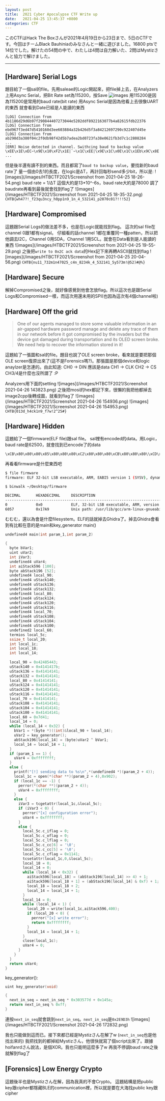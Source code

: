 ```yaml
---
layout: post
title:  2021 Cyber Apocalypse CTF Write up
date:   2021-04-25 13:45:37 +0800
categories: CTF
---
```


このCTFはHack The Boxさんが2021年4月19日から23日まで、5日のCTFです。今回はチームBlack Bauhiniaのみなさんと一緒に遊びました。16800 ptsで14位でした。解けたの54問の中で、わたしは4問は自力解いた、2問はMystizさんと協力で解けました。

***

## [Hardware] Serial Logs
題目給了一個sal的file。先用saleae的Logic開起來，把file掉上去，在Analyzers上用Async Serial，把Bit Rate set為115200，按Save
![images](/images/HTBCTF2021/Screenshot-from-2021-04-25-15-35-39.png)
用115200是因為115200是常用的baud rate(bit rate)
用Async Serial是因為他看上去很像UART的東西
就會看到Date已經是人能讀的東西 
```
[LOG] Connection from 4b1186d29d6b97f290844407273044e5202ddf8922163077b4a82615fdb22376
[LOG] Connection from ebd967f3ed47d5410160d3ee603884a32b426d5f3a84212697290c922407d45e
[LOG] Connection from ab290d3a380f04c2f0db98f42d5b7adea2bd0723fa38e0621fb3d7c1c2808284
...
[ERR] Noise detected in channel. Swithcing baud to backup value
\xEE\x1E\xEC~\x9E\x10\xF2\x1E|`~\x1C\xEE|\x9E\x1C\x0E\x1C\x1Eb\x9C\x8E|\x1E|\x1C\x8C\x9C\x8Er\x1E|\x8E\x0C\x9E|p\xE0|\x0E\x10\x1E\x1C\xE2p\x9C\x9Cpp\xE2p\x8E\x1C\x1C\x1C\xE2pp|\x8E\x90|\x8E\x80p\x8E\x8C|\x8E\x8Epp\x8E\x90|\xE2\x92p\x1C\x80p\x1C\x10\x1E\x9C\x1C\x1C||\x8C|\x1C\x82|\x0E\x8Epp\x8E\x9E|p\x90|\xE0\xE0|\x1C\x9Cpp\x92p\x1C\x10\x1Ep\x8C|\x1C\x8Ep\x8E\x9Cp\x02\xEE\x1E\xEC~\x9E\x10\xF2\x1E|`~\x1C\xEE|\x9E\x1C\x0E\x1C\x1Eb\
...
```
但是後半還有讀不到的東西。而且都寫了`baud to backup value`，要找新的baud rate了
量一個由0去1的長度，在logic是ΔT，再計回每秒send多少bit，所以是:
![images](/images/HTBCTF2021/Screenshot from 2021-04-25 18-26-54.png)
baud rate = 1/ΔT
這個大約是13\*10^-6s，baud rate大約是78000
調了baudrate再看到最後就會找到flag了
![images](/images/HTBCTF2021/Screenshot from 2021-04-25 18-35-32.png)
`CHTB{wh47?!_f23qu3ncy_h0pp1n9_1n_4_532141_p2070c01?!!!52}`

## [Hardware] Compromised
這題跟Serial Logs的做法差不多，也是在Logic就能找到flag。
這次的sal file在channel 0跟1都有signal。
仔細看的話channel 1都在重覆同一種patten，所以把他調去I2C，Channel 0用SDA，Channel 1用SCL。就會在Data看到是人能讀的東西
![images](/images/HTBCTF2021/Screenshot from 2021-04-25 19-55-29.png)
之後把`write to 0x2C ack data`的Hex記下來再轉ASCII就找到flag
![images](/images/HTBCTF2021/Screenshot from 2021-04-25 20-04-56.png)
`CHTB{nu11_732m1n47025_c4n_8234k_4_532141_5y573m!@52)#@%}`

## [Hardware] Secure
解掉Compromised之後，就好像感覺到他會怎放flag。所以這次也是跟Serial Logs和Compromised一樣，而這次用還未用的SPI(也因為這次有4個channel啦)


## [Hardware] Off the grid
> One of our agents managed to store some valuable information in an air-gapped hardware password manage and delete any trace of them in our network before it got compromised by the invaders but the device got damaged during transportation and its OLED screen broke. We need help to recover the information stored in it!

這題給了一張圖和sal的file。題目也說了OLE screen broke，看來就是要把那個OLE screen復原出來了(這不是Forensics嗎?)。那張圖是那個device和logic anaylzer是怎連的。由此知道:
CH0 -> DIN 應該是data
CH1 -> CLK 
CH2 -> CS
CH3/4是什麼也沒所謂了 :P

Analyzers用下面的setting
![images](/images/HTBCTF2021/Screenshot 2021-04-26 143823.png)
之後把mosi的hex都記下來，很懶的我把他都掉去image2cpp後轉成圖，就看到flag了
![images](/images/HTBCTF2021/Screenshot 2021-04-26 154936.png)
![images](/images/HTBCTF2021/Screenshot 2021-04-26 154953.png)
`CHTB{013d_h4ck1n9_f7w!2^25#}`

## [Hardware] Hidden
這題給了一個firmware(ELF file)跟sal file。
sal裡有encoded的data。用Logic，baud rate是62500，就會找到已encode了的data
```
\xCB\x80\x80\x80\x85\x80\x80\x80\xC2\x80\x80\x80\xCB\x80\x80\x80\\xCD\x80\x80\x80\xCB\x80\x80\x80\xC4\x80\x80\x80\xCD\x80\x80\x80\\x89\x80\x80\x80\x8F\x80\x80\x80\xC4\x80\x80\x80\x89\x80\x80\x80\\x89\x80\x80\x80\x8A\x80\x80\x80\x8C\x80\x80\x80\xC2\x80\x80\x80\\xC2\x80\x80\x80\x8A\x80\x80\x80\x86\x80\x80\x80\xF0\x80\x80\x80\\x8C\x80\x80\x80\xCE\x80\x80\x80\x83\x80\x80\x80\x8A\x80\x80\x80\\xF0\x80\x80\x80\x8F\x80\x80\x80\xC1\x80\x80\x80\x83\x80\x80\x80\\x8A\x80\x80\x80\xF0\x80\x80\x80\xC1\x80\x80\x80\xC7\x80\x80\x80\\xCB\x80\x80\x80\xF0\x80\x80\x80\x89\x80\x80\x80\x8A\x80\x80\x80\\x8A\x80\x80\x80\x85\x80\x80\x80\x85\x80\x80\x80\x86\x80\x80\x80\\x8A\x80\x80\x80\x8A\x80\x80\x80\x8F\x80\x80\x80\xC1\x80\x80\x80\\xC7\x80\x80\x80\x83\x80\x80\x80\x85\x80\x80\x80\xC1\x80\x80\x80\\x8F\x80\x80\x80\xC7\x80\x80\x80\xC1\x80\x80\x80\x8A\x80\x80\x80\\xCE\x80\x80\x80\xF0\x80\x80\x80\x83\x80\x80\x80\xC7\x80\x80\x80\\xC8\x80\x80\x80\xC8\x80\x80\x80\xC1\x80\x80\x80\xC1\x80\x80\x80\\xC7\x80\x80\x80\x85\x80\x80\x80\xC4\x80\x80\x80\x89\x80\x80\x80\\x8F\x80\x80\x80\xC1\x80\x80\x80\xC4\x80\x80\x80\x8A\x80\x80\x80\\xF0\x80\x80\x80\xC8\x80\x80\x80\xC8\x80\x80\x80\x85\x80\x80\x80\\xC2\x80\x80\x80\xC1\x80\x80\x80\x85\x80\x80\x80\xF0\x80\x80\x80\\xC1\x80\x80\x80\x83\x80\x80\x80\x85\x80\x80\x80\xC7\x80\x80\x80\
```

再看看firmware是什麼東西吧
```bash
$ file firmware            
firmware: ELF 32-bit LSB executable, ARM, EABI5 version 1 (SYSV), dynamically linked, interpreter /lib/ld-linux-armhf.so.3, for GNU/Linux 3.2.0, BuildID[sha1]=572cbaa2da38724b97a40ec009c2e5b4ca452be4, not stripped
```
```bash
$ binwalk ~/Desktop/firmware

DECIMAL       HEXADECIMAL     DESCRIPTION
--------------------------------------------------------------------------------
0             0x0             ELF, 32-bit LSB executable, ARM, version 1 (SYSV)
6057          0x17A9          Unix path: /usr/lib/gcc/arm-linux-gnueabihf/8/../../../arm-linux-gnueabihf/crt1.o
```
むむむ，還以為會是什麼filesystem。ELF的話就掉去Ghidra了。掉去Ghidra會看到有比較在意的是main和key_generator
main()
```c
undefined4 main(int param_1,int param_2)

{
  byte bVar1;
  uint uVar2;
  int iVar3;
  undefined4 uVar4;
  int aiStack596 [100];
  byte abStack196 [52];
  undefined4 local_90;
  undefined4 uStack140;
  undefined4 uStack136;
  undefined4 uStack132;
  undefined4 local_80;
  undefined4 uStack124;
  undefined4 uStack120;
  undefined4 uStack116;
  undefined4 local_70;
  undefined4 uStack108;
  undefined4 uStack104;
  undefined4 uStack100;
  undefined2 local_60;
  termios local_5c;
  ssize_t local_20;
  int local_1c;
  int local_18;
  int local_14;
  
  local_90 = 0x42485443;
  uStack140 = 0x4141417b;
  uStack136 = 0x41414141;
  uStack132 = 0x41414141;
  local_80 = 0x41414141;
  uStack124 = 0x41414141;
  uStack120 = 0x41414141;
  uStack116 = 0x41414141;
  local_70 = 0x41414141;
  uStack108 = 0x41414141;
  uStack104 = 0x41414141;
  uStack100 = 0x41414141;
  local_60 = 0x7d41;
  local_14 = 0;
  while (local_14 < 0x32) {
    bVar1 = *(byte *)((int)&local_90 + local_14);
    uVar2 = key_generator();
    abStack196[local_14] = (byte)uVar2 ^ bVar1;
    local_14 = local_14 + 1;
  }
  if (param_1 == 1) {
    uVar4 = 0xffffffff;
  }
  else {
    printf("[!] sending data to %s\n",*(undefined4 *)(param_2 + 4));
    local_1c = open(*(char **)(param_2 + 4),0x902);
    if (local_1c == -1) {
      perror(*(char **)(param_2 + 4));
      uVar4 = 0xffffffff;
    }
    else {
      iVar3 = tcgetattr(local_1c,&local_5c);
      if (iVar3 < 0) {
        perror("[x] configuration error");
        uVar4 = 0xffffffff;
      }
      else {
        local_5c.c_iflag = 0;
        local_5c.c_oflag = 0;
        local_5c.c_lflag = 0;
        local_5c.c_cc[6] = '\0';
        local_5c.c_cc[5] = '\0';
        local_5c.c_cflag = 0x1141;
        tcsetattr(local_1c,0,&local_5c);
        local_18 = 0;
        local_14 = 0;
        while (local_14 < 0x32) {
          aiStack596[local_18] = (abStack196[local_14] >> 4) + 1;
          aiStack596[local_18 + 1] = (abStack196[local_14] & 0xf) + 1;
          local_18 = local_18 + 2;
          local_14 = local_14 + 1;
        }
        local_14 = 0;
        while (local_14 < 1) {
          local_20 = write(local_1c,aiStack596,400);
          if (local_20 < 0) {
            perror("[x] write error");
            return 0xffffffff;
          }
          local_14 = local_14 + 1;
        }
        close(local_1c);
        uVar4 = 0;
      }
    }
  }
  return uVar4;
}
```
key_generator():
```c
uint key_generator(void)

{
  next_in_seq = next_in_seq * 0x303577d + 0x145a;
  return next_in_seq % 0xff;
}
```
連按`next_in_seq`就會跳到`next_in_seq`。`next_in_seq`是`0x2E9D3h`
![images](/images/HTBCTF2021/Screenshot 2021-04-26 172832.png)

我也只能做到這而已。接下來都已經是Mystizさん在解了w (`next_in_seq`也是他找出來的)
我把找到的都掉給Mystizさん，他很快就寫了個script出來了。跟據hoifanrdさん說法，是個XOR。我也只能明這麼多了w
再我不停調baud rate之後就解到flag了

## [Forensics] Low Energy Crypto
這題後半也是Mystizさん在解，因為我真的不會Crypto。
這題結構是把public key跟cipher都隱藏BLE的communication裡，所以就是要在大海找public key跟cipher

